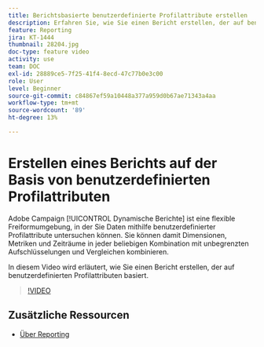 ```yaml
---
title: Berichtsbasierte benutzerdefinierte Profilattribute erstellen
description: Erfahren Sie, wie Sie einen Bericht erstellen, der auf benutzerdefinierten Profilattributen basiert.
feature: Reporting
jira: KT-1444
thumbnail: 28204.jpg
doc-type: feature video
activity: use
team: DOC
exl-id: 28889ce5-7f25-41f4-8ecd-47c77b0e3c00
role: User
level: Beginner
source-git-commit: c84867ef59a10448a377a959d0b67ae71343a4aa
workflow-type: tm+mt
source-wordcount: '89'
ht-degree: 13%

---
```


# Erstellen eines Berichts auf der Basis von benutzerdefinierten Profilattributen

Adobe Campaign [!UICONTROL Dynamische Berichte] ist eine flexible Freiformumgebung, in der Sie Daten mithilfe benutzerdefinierter Profilattribute untersuchen können. Sie können damit Dimensionen, Metriken und Zeiträume in jeder beliebigen Kombination mit unbegrenzten Aufschlüsselungen und Vergleichen kombinieren.

In diesem Video wird erläutert, wie Sie einen Bericht erstellen, der auf benutzerdefinierten Profilattributen basiert.

>[!VIDEO](https://video.tv.adobe.com/v/28204?quality=12&learn=on)

## Zusätzliche Ressourcen

* [Über Reporting](https://experienceleague.adobe.com/docs/campaign-standard/using/reporting/about-reporting/about-dynamic-reports.html?lang=en)
